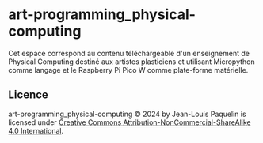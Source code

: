 # art-programming_physical-computing
Cet espace correspond au contenu téléchargeable d'un enseignement de Physical Computing destiné aux artistes plasticiens et utilisant Micropython comme langage et le Raspberry Pi Pico W comme plate-forme matérielle.

## Licence

art-programming_physical-computing © 2024 by Jean-Louis Paquelin is licensed under [Creative Commons Attribution-NonCommercial-ShareAlike 4.0 International](https://creativecommons.org/licenses/by-nc-sa/4.0/?ref=chooser-v1).

